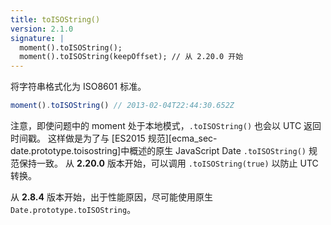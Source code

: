 ```yaml
---
title: toISOString()
version: 2.1.0
signature: |
  moment().toISOString();
  moment().toISOString(keepOffset); // 从 2.20.0 开始
---
```


将字符串格式化为 ISO8601 标准。

```javascript
moment().toISOString() // 2013-02-04T22:44:30.652Z
```

注意，即使问题中的 moment 处于本地模式，``.toISOString()`` 也会以 UTC 返回时间戳。
这样做是为了与 [ES2015 规范][ecma_sec-date.prototype.toisostring]中概述的原生 JavaScript Date ``.toISOString()`` 规范保持一致。
从 **2.20.0** 版本开始，可以调用 `.toISOString(true)` 以防止 UTC 转换。

从 **2.8.4** 版本开始，出于性能原因，尽可能使用原生 `Date.prototype.toISOString`。

